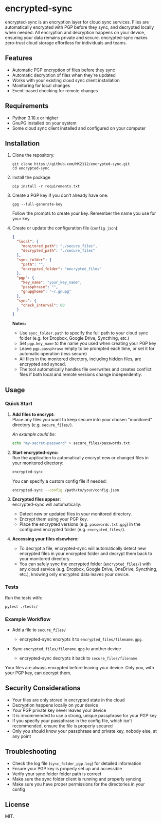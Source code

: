# encrypted-sync

encrypted-sync is an encryption layer for cloud sync services. Files are automatically encrypted with PGP before they sync, and decrypted locally when needed. All encryption and decryption happens on your device, ensuring your data remains private and secure. encrypted-sync makes zero-trust cloud storage effortless for individuals and teams.

## Features

- Automatic PGP encryption of files before they sync
- Automatic decryption of files when they're updated
- Works with your existing cloud sync client installation
- Monitoring for local changes
- Event-based checking for remote changes

## Requirements

- Python 3.10.x or higher
- GnuPG installed on your system
- Some cloud sync client installed and configured on your computer

## Installation

1. Clone the repository:
   ```
   git clone https://github.com/MK2112/encrypted-sync.git
   cd encrypted-sync
   ```

2. Install the package:
   ```
   pip install -r requirements.txt
   ```

3. Create a PGP key if you don't already have one:
   ```
   gpg --full-generate-key
   ```
   Follow the prompts to create your key. Remember the name you use for your key.

4. Create or update the configuration file (`config.json`):
   ```json
   {
     "local": {
       "monitored_path": "./secure_files",
       "decrypted_path": "./secure_files"
     },
     "sync_folder": {
       "path": "",
       "encrypted_folder": "encrypted_files"
     },
     "pgp": {
       "key_name": "your_key_name",
       "passphrase": "",
       "gnupghome": "~/.gnupg"
     },
     "sync": {
       "check_interval": 60
     }
   }
   ```
   
   **Notes:**
   - Use `sync_folder.path` to specify the full path to your cloud sync folder (e.g. for Dropbox, Google Drive, Syncthing, etc.)
   - Set `pgp.key_name` to the name you used when creating your PGP key
   - Leave `pgp.passphrase` empty to be prompted each time, or set it for automatic operation (less secure)
   - All files in the monitored directory, including hidden files, are encrypted and synced.
   - The tool automatically handles file overwrites and creates conflict files if both local and remote versions change independently.

## Usage

### Quick Start

1. **Add files to encrypt:**  
   Place any files you want to keep secure into your chosen "monitored" directory (e.g. `secure_files/`).  
   
   *An example could be:*  
   ```bash
   echo "my-secret-password" > secure_files/passwords.txt
   ```

2. **Start encrypted-sync:**  
   Run the application to automatically encrypt new or changed files in your monitored directory:

   ```bash
   encrypted-sync
   ```
   You can specify a custom config file if needed:
   ```bash
   encrypted-sync --config /path/to/your/config.json
   ```

3. **Encrypted files appear:**  
   encrypted-sync will automatically:
   - Detect new or updated files in your monitored directory.
   - Encrypt them using your PGP key.
   - Place the encrypted versions (e.g. `passwords.txt.gpg`) in the configured encrypted folder (e.g. `encrypted_files/`).

4. **Accessing your files elsewhere:**  
   - To decrypt a file, encrypted-sync will automatically detect new encrypted files in your encrypted folder and decrypt them back to your monitored directory.
   - You can safely sync the encrypted folder (`encrypted_files/`) with any cloud service (e.g. Dropbox, Google Drive, OneDrive, Syncthing, etc.), knowing only encrypted data leaves your device.

### Tests

Run the tests with:
```bash
pytest ./tests/
```

### Example Workflow

- Add a file to `secure_files/`  
  - encrypted-sync encrypts it to `encrypted_files/filename.gpg`.

- Sync `encrypted_files/filename.gpg` to another device  
  - encrypted-sync decrypts it back to `secure_files/filename`.

Your files are always encrypted before leaving your device. Only you, with your PGP key, can decrypt them.

## Security Considerations

- Your files are only stored in encrypted state in the cloud
- Decryption happens locally on your device
- Your PGP private key never leaves your device
- It is recommended to use a strong, unique passphrase for your PGP key
- If you specify your passphrase in the config file, which isn't recommended, ensure the file is properly secured
- Only you should know your passphrase and private key, nobody else, at any point

## Troubleshooting

- Check the log file (`sync_folder_pgp.log`) for detailed information
- Ensure your PGP key is properly set up and accessible
- Verify your sync folder folder path is correct
- Make sure the sync folder client is running and properly syncing
- Make sure you have proper permissions for the directories in your config

## License

MIT.
